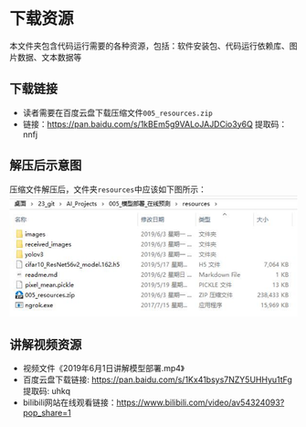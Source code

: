 # 下载资源
本文件夹包含代码运行需要的各种资源，包括：软件安装包、代码运行依赖库、图片数据、文本数据等

## 下载链接
* 读者需要在百度云盘下载压缩文件`005_resources.zip`
* 链接：https://pan.baidu.com/s/1kBEm5g9VALoJAJDCio3y6Q 提取码：nnfj 

## 解压后示意图
压缩文件解压后，文件夹`resources`中应该如下图所示：
![资源文件夹下载后示意图](../markdown_images/04.jpg)

## 讲解视频资源
* 视频文件《2019年6月1日讲解模型部署.mp4》
* 百度云盘下载链接: https://pan.baidu.com/s/1Kx41bsys7NZY5UHHyu1tFg 提取码: uhkq
* bilibili网站在线观看链接：https://www.bilibili.com/video/av54324093?pop_share=1

